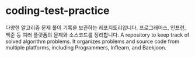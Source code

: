 # coding-test-practice
다양한 알고리즘 문제 풀이 기록을 보관하는 레포지토리입니다. 프로그래머스, 인프런, 백준 등 여러 플랫폼의 문제와 소스코드를 정리합니다.
A repository to keep track of solved algorithm problems. It organizes problems and source code from multiple platforms, including Programmers, Inflearn, and Baekjoon.
